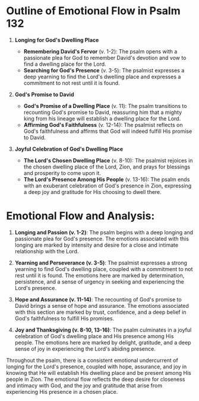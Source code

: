 # Outline of Emotional Flow in Psalm 132

1. **Longing for God's Dwelling Place** 
    - **Remembering David's Fervor** (v. 1-2): The psalm opens with a passionate plea for God to remember David's devotion and vow to find a dwelling place for the Lord.
    - **Searching for God's Presence** (v. 3-5): The psalmist expresses a deep yearning to find the Lord's dwelling place and expresses a commitment to not rest until it is found.

2. **God's Promise to David** 
    - **God's Promise of a Dwelling Place** (v. 11): The psalm transitions to recounting God's promise to David, reassuring him that a mighty king from his lineage will establish a dwelling place for the Lord.
    - **Affirming God's Faithfulness** (v. 12-14): The psalmist reflects on God's faithfulness and affirms that God will indeed fulfill His promise to David.

3. **Joyful Celebration of God's Dwelling Place** 
    - **The Lord's Chosen Dwelling Place** (v. 8-10): The psalmist rejoices in the chosen dwelling place of the Lord, Zion, and prays for blessings and prosperity to come upon it.
    - **The Lord's Presence Among His People** (v. 13-16): The psalm ends with an exuberant celebration of God's presence in Zion, expressing a deep joy and gratitude for His choosing to dwell there.

# Emotional Flow and Analysis:

1. **Longing and Passion (v. 1-2)**: The psalm begins with a deep longing and passionate plea for God's presence. The emotions associated with this longing are marked by intensity and desire for a close and intimate relationship with the Lord. 

2. **Yearning and Perseverance (v. 3-5)**: The psalmist expresses a strong yearning to find God's dwelling place, coupled with a commitment to not rest until it is found. The emotions here are marked by determination, persistence, and a sense of urgency in seeking and experiencing the Lord's presence.

3. **Hope and Assurance (v. 11-14)**: The recounting of God's promise to David brings a sense of hope and assurance. The emotions associated with this section are marked by trust, confidence, and a deep belief in God's faithfulness to fulfill His promises.

4. **Joy and Thanksgiving (v. 8-10, 13-16)**: The psalm culminates in a joyful celebration of God's dwelling place and His presence among His people. The emotions here are marked by delight, gratitude, and a deep sense of joy in experiencing the Lord's abiding presence.

Throughout the psalm, there is a consistent emotional undercurrent of longing for the Lord's presence, coupled with hope, assurance, and joy in knowing that He will establish His dwelling place and be present among His people in Zion. The emotional flow reflects the deep desire for closeness and intimacy with God, and the joy and gratitude that arise from experiencing His presence in a chosen place.